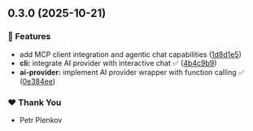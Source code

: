 ## 0.3.0 (2025-10-21)

### 🚀 Features

- add MCP client integration and agentic chat capabilities ([1d8d1e5](https://github.com/genai-tools/anygpt/commit/1d8d1e5))
- **cli:** integrate AI provider with interactive chat ✅ ([4b4c9b9](https://github.com/genai-tools/anygpt/commit/4b4c9b9))
- **ai-provider:** implement AI provider wrapper with function calling ✅ ([0e384ee](https://github.com/genai-tools/anygpt/commit/0e384ee))

### ❤️ Thank You

- Petr Plenkov
